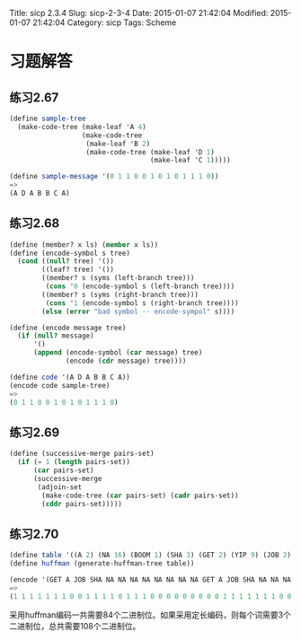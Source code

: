 Title: sicp 2.3.4
Slug: sicp-2-3-4
Date: 2015-01-07 21:42:04
Modified: 2015-01-07 21:42:04
Category: sicp
Tags: Scheme

# 习题解答

## 练习2.67
``` Scheme
(define sample-tree
  (make-code-tree (make-leaf 'A 4)
                  (make-code-tree
                   (make-leaf 'B 2)
                   (make-code-tree (make-leaf 'D 1)
                                   (make-leaf 'C 1)))))

(define sample-message '(0 1 1 0 0 1 0 1 0 1 1 1 0))
=>
(A D A B B C A)
```

## 练习2.68
``` Scheme
(define (member? x ls) (member x ls))
(define (encode-symbol s tree)
  (cond ((null? tree) '())
        ((leaf? tree) '())
        ((member? s (syms (left-branch tree)))
         (cons '0 (encode-symbol s (left-branch tree))))
        ((member? s (syms (right-branch tree)))
         (cons '1 (encode-symbol s (right-branch tree))))
        (else (error "bad symbol -- encode-sympol" s))))

(define (encode message tree)
  (if (null? message)
      '()
      (append (encode-symbol (car message) tree)
              (encode (cdr message) tree))))

(define code '(A D A B B C A))
(encode code sample-tree)
=>
(0 1 1 0 0 1 0 1 0 1 1 1 0)
```

## 练习2.69
``` Scheme
(define (successive-merge pairs-set)
  (if (= 1 (length pairs-set))
      (car pairs-set)
      (successive-merge
       (adjoin-set
        (make-code-tree (car pairs-set) (cadr pairs-set))
        (cddr pairs-set)))))
```

## 练习2.70
``` Scheme
(define table '((A 2) (NA 16) (BOOM 1) (SHA 3) (GET 2) (YIP 9) (JOB 2) (WAH 1)))
(define huffman (generate-huffman-tree table))

(encode '(GET A JOB SHA NA NA NA NA NA NA NA NA GET A JOB SHA NA NA NA NA NA NA NA NA WAH YIP YIP YIP YIP YIP YIP YIP YIP YIP SHA BOOM) huffman)
=>
(1 1 1 1 1 1 1 0 0 1 1 1 1 0 1 1 1 0 0 0 0 0 0 0 0 0 1 1 1 1 1 1 1 0 0 1 1 1 1 0 1 1 1 0 0 0 0 0 0 0 1 1 0 1 0 1 0 1 0 1 0 1 0 1 0 1 0 1 0 1 0 1 0 1 1 1 0 1 1 0 1 1)
```
采用huffman编码一共需要84个二进制位。如果采用定长编码，则每个词需要3个二进制位，总共需要108个二进制位。
